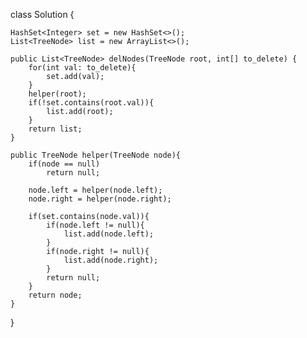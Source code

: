 class Solution {
    
    HashSet<Integer> set = new HashSet<>();
    List<TreeNode> list = new ArrayList<>();
    
    public List<TreeNode> delNodes(TreeNode root, int[] to_delete) {
        for(int val: to_delete){
            set.add(val);
        }
        helper(root);
        if(!set.contains(root.val)){
            list.add(root);
        }
        return list;
    }
    
    public TreeNode helper(TreeNode node){
        if(node == null)
            return null;
        
        node.left = helper(node.left);
        node.right = helper(node.right);
        
        if(set.contains(node.val)){
            if(node.left != null){
                list.add(node.left);
            }
            if(node.right != null){
                list.add(node.right);
            }
            return null;
        }
        return node;
    }
}
